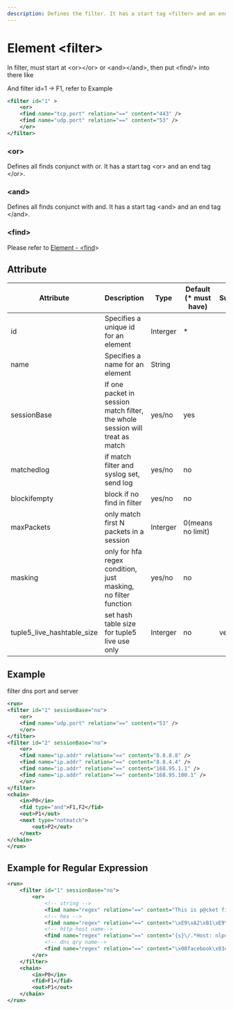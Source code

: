 ```yaml
---
description: Defines the filter. It has a start tag <filter> and an end tag </filter>.
---
```


# Element \<filter>

In filter, must start at \<or>\</or> or \<and>\</and>, then put \<find/> into there like

And filter id=1 -> F1, refer to Example

```xml
<filter id="1" >
    <or>
	<find name="tcp.port" relation="==" content="443" />
	<find name="udp.port" relation="==" content="53" />
    </or>
</filter>
```

### \<or>

Defines all finds conjunct with or. It has a start tag \<or> and an end tag \</or>.

### \<and>

Defines all finds conjunct with and. It has a start tag \<and> and an end tag \</and>.

### \<find>

Please refer to [Element - \<find](find.md)>

## Attribute

<table><thead><tr><th width="188">Attribute</th><th width="387">Description</th><th width="150">Type</th><th width="154">Default (* must have)</th><th>Support</th></tr></thead><tbody><tr><td>id</td><td>Specifies a unique id for an element</td><td>Interger</td><td>*</td><td></td></tr><tr><td>name</td><td>Specifies a name for an element</td><td>String</td><td></td><td></td></tr><tr><td>sessionBase</td><td>If one packet in session match filter, the whole session will treat as match</td><td>yes/no</td><td>yes</td><td></td></tr><tr><td>matchedlog</td><td>if match filter and syslog set, send log</td><td>yes/no</td><td>no</td><td></td></tr><tr><td>blockifempty</td><td>block if no find in filter</td><td>yes/no</td><td>no</td><td></td></tr><tr><td>maxPackets</td><td>only match first N packets in a session</td><td>Interger</td><td>0(means no limit)</td><td></td></tr><tr><td>masking</td><td>only for hfa regex condition, just masking, no filter function</td><td>yes/no</td><td>no</td><td></td></tr><tr><td>tuple5_live_hashtable_size</td><td>set hash table size for tuple5 live use only</td><td>Interger</td><td>no</td><td>ver. 3.3</td></tr></tbody></table>

## Example

filter dns port and server

```xml
<run>
<filter id="1" sessionBase="no">
    <or>
	<find name="udp.port" relation="==" content="53" />
    </or>
</filter>
<filter id="2" sessionBase="no">
    <or>
	<find name="ip.addr" relation="==" content="8.8.8.8" />
	<find name="ip.addr" relation="==" content="8.8.4.4" />
	<find name="ip.addr" relation="==" content="168.95.1.1" />
	<find name="ip.addr" relation="==" content="168.95.100.1" />
    </or>
</filter>
<chain>
    <in>P0</in>
    <fid type="and">F1,F2</fid>
    <out>P1</out>
    <next type="notmatch">
        <out>P2</out>
    </next>
</chain>
</run>
```

## Example for Regular Expression

```xml
<run>
    <filter id="1" sessionBase="no">
        <or>
            <!-- string -->
            <find name="regex" relation="==" content="This is p@cket filtering test"/>
            <!-- hex -->
            <find name="regex" relation="==" content="\xE9\xA2\xB1\xE9\xA2\xA8"/>
            <!-- http host name-->
            <find name="regex" relation="==" content="{s}\/.*Host: nlpqflkbvkdde\.eu"/>
            <!-- dns qry name-->
            <find name="regex" relation="==" content="\x08facebook\x03com"/>
        </or>
    </filter>
    <chain>
        <in>P0</in>
        <fid>F1</fid>
        <out>P1</out>
    </chain>
</run>
```
